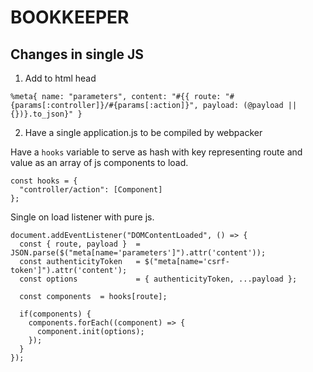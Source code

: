 # BOOKKEEPER

## Changes in single JS

1. Add to html head

```
%meta{ name: "parameters", content: "#{{ route: "#{params[:controller]}/#{params[:action]}", payload: (@payload || {})}.to_json}" }
```

2. Have a single application.js to be compiled by webpacker

Have a `hooks` variable to serve as hash with key representing route and value as an array of js components to load.

```
const hooks = {
  "controller/action": [Component]
};
```

Single on load listener with pure js.

```
document.addEventListener("DOMContentLoaded", () => {
  const { route, payload }  = JSON.parse($("meta[name='parameters']").attr('content'));
  const authenticityToken   = $("meta[name='csrf-token']").attr('content');
  const options             = { authenticityToken, ...payload };

  const components  = hooks[route];

  if(components) {
    components.forEach((component) => {
      component.init(options);
    });
  }
});
```
